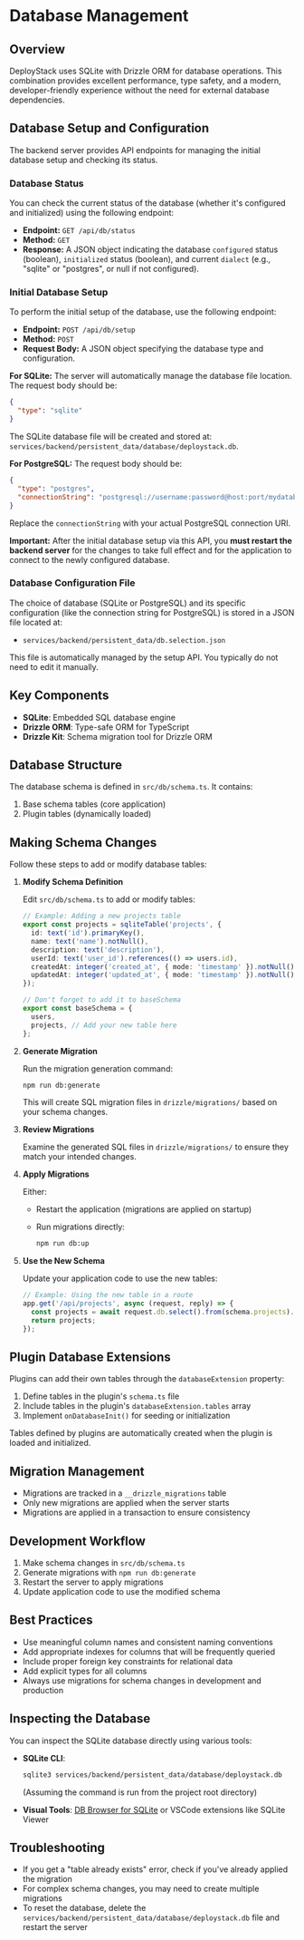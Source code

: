 # Database Management

## Overview

DeployStack uses SQLite with Drizzle ORM for database operations. This combination provides excellent performance, type safety, and a modern, developer-friendly experience without the need for external database dependencies.

## Database Setup and Configuration

The backend server provides API endpoints for managing the initial database setup and checking its status.

### Database Status

You can check the current status of the database (whether it's configured and initialized) using the following endpoint:

- **Endpoint:** `GET /api/db/status`
- **Method:** `GET`
- **Response:** A JSON object indicating the database `configured` status (boolean), `initialized` status (boolean), and current `dialect` (e.g., "sqlite" or "postgres", or null if not configured).

### Initial Database Setup

To perform the initial setup of the database, use the following endpoint:

- **Endpoint:** `POST /api/db/setup`
- **Method:** `POST`
- **Request Body:** A JSON object specifying the database type and configuration.

**For SQLite:**
The server will automatically manage the database file location. The request body should be:

```json
{
  "type": "sqlite"
}
```

The SQLite database file will be created and stored at: `services/backend/persistent_data/database/deploystack.db`.

**For PostgreSQL:**
The request body should be:

```json
{
  "type": "postgres",
  "connectionString": "postgresql://username:password@host:port/mydatabase"
}
```

Replace the `connectionString` with your actual PostgreSQL connection URI.

**Important:** After the initial database setup via this API, you **must restart the backend server** for the changes to take full effect and for the application to connect to the newly configured database.

### Database Configuration File

The choice of database (SQLite or PostgreSQL) and its specific configuration (like the connection string for PostgreSQL) is stored in a JSON file located at:

- `services/backend/persistent_data/db.selection.json`

This file is automatically managed by the setup API. You typically do not need to edit it manually.

## Key Components

- **SQLite**: Embedded SQL database engine
- **Drizzle ORM**: Type-safe ORM for TypeScript
- **Drizzle Kit**: Schema migration tool for Drizzle ORM

## Database Structure

The database schema is defined in `src/db/schema.ts`. It contains:

1. Base schema tables (core application)
2. Plugin tables (dynamically loaded)

## Making Schema Changes

Follow these steps to add or modify database tables:

1. **Modify Schema Definition**

   Edit `src/db/schema.ts` to add or modify tables:

   ```typescript
   // Example: Adding a new projects table
   export const projects = sqliteTable('projects', {
     id: text('id').primaryKey(),
     name: text('name').notNull(),
     description: text('description'),
     userId: text('user_id').references(() => users.id),
     createdAt: integer('created_at', { mode: 'timestamp' }).notNull().default(sql`(strftime('%s', 'now'))`),
     updatedAt: integer('updated_at', { mode: 'timestamp' }).notNull().default(sql`(strftime('%s', 'now'))`),
   });

   // Don't forget to add it to baseSchema
   export const baseSchema = {
     users,
     projects, // Add your new table here
   };
   ```

2. **Generate Migration**

   Run the migration generation command:

   ```bash
   npm run db:generate
   ```

   This will create SQL migration files in `drizzle/migrations/` based on your schema changes.

3. **Review Migrations**

   Examine the generated SQL files in `drizzle/migrations/` to ensure they match your intended changes.

4. **Apply Migrations**

   Either:
   - Restart the application (migrations are applied on startup)
   - Run migrations directly:

     ```bash
     npm run db:up
     ```

5. **Use the New Schema**

   Update your application code to use the new tables:

   ```typescript
   // Example: Using the new table in a route
   app.get('/api/projects', async (request, reply) => {
     const projects = await request.db.select().from(schema.projects).all();
     return projects;
   });
   ```

## Plugin Database Extensions

Plugins can add their own tables through the `databaseExtension` property:

1. Define tables in the plugin's `schema.ts` file
2. Include tables in the plugin's `databaseExtension.tables` array
3. Implement `onDatabaseInit()` for seeding or initialization

Tables defined by plugins are automatically created when the plugin is loaded and initialized.

## Migration Management

- Migrations are tracked in a `__drizzle_migrations` table
- Only new migrations are applied when the server starts
- Migrations are applied in a transaction to ensure consistency

## Development Workflow

1. Make schema changes in `src/db/schema.ts`
2. Generate migrations with `npm run db:generate`
3. Restart the server to apply migrations
4. Update application code to use the modified schema

## Best Practices

- Use meaningful column names and consistent naming conventions
- Add appropriate indexes for columns that will be frequently queried
- Include proper foreign key constraints for relational data
- Add explicit types for all columns
- Always use migrations for schema changes in development and production

## Inspecting the Database

You can inspect the SQLite database directly using various tools:

- **SQLite CLI**:

  ```bash
  sqlite3 services/backend/persistent_data/database/deploystack.db
  ```

  (Assuming the command is run from the project root directory)

- **Visual Tools**: [DB Browser for SQLite](https://sqlitebrowser.org/) or VSCode extensions like SQLite Viewer

## Troubleshooting

- If you get a "table already exists" error, check if you've already applied the migration
- For complex schema changes, you may need to create multiple migrations
- To reset the database, delete the `services/backend/persistent_data/database/deploystack.db` file and restart the server
